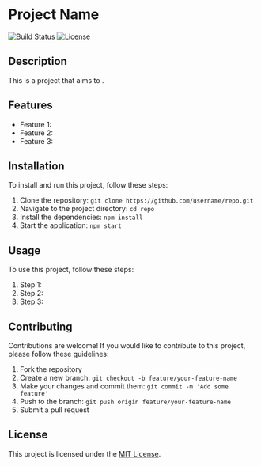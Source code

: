 # Project Name

[![Build Status](https://img.shields.io/travis/username/repo.svg?style=flat-square)](https://travis-ci.org/username/repo)
[![License](https://img.shields.io/github/license/username/repo.svg?style=flat-square)](https://github.com/username/repo/blob/master/LICENSE)

## Description

This is a project that aims to <provide a brief description of the project>.


## Features

- Feature 1: <describe the first feature>
- Feature 2: <describe the second feature>
- Feature 3: <describe the third feature>

## Installation

To install and run this project, follow these steps:

1. Clone the repository: `git clone https://github.com/username/repo.git`
2. Navigate to the project directory: `cd repo`
3. Install the dependencies: `npm install`
4. Start the application: `npm start`

## Usage

To use this project, follow these steps:

1. Step 1: <provide instructions for the first step>
2. Step 2: <provide instructions for the second step>
3. Step 3: <provide instructions for the third step>

## Contributing

Contributions are welcome! If you would like to contribute to this project, please follow these guidelines:

1. Fork the repository
2. Create a new branch: `git checkout -b feature/your-feature-name`
3. Make your changes and commit them: `git commit -m 'Add some feature'`
4. Push to the branch: `git push origin feature/your-feature-name`
5. Submit a pull request

## License

This project is licensed under the [MIT License](https://github.com/username/repo/blob/master/LICENSE).
